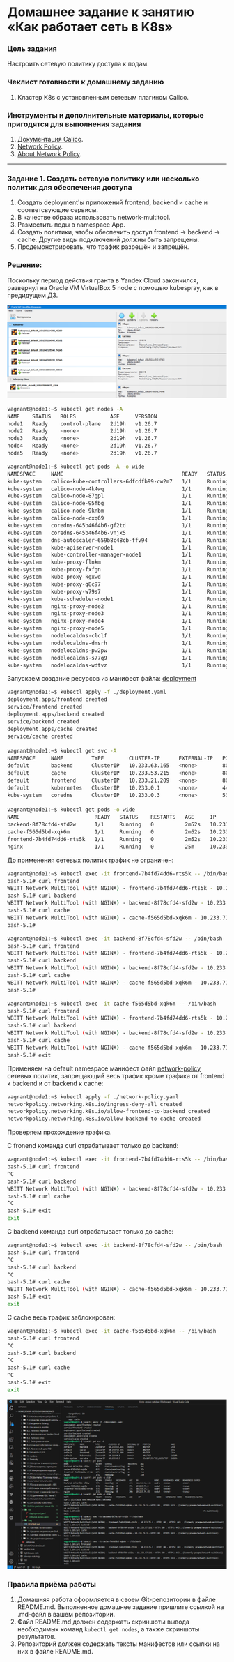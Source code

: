 # Домашнее задание к занятию «Как работает сеть в K8s»

### Цель задания

Настроить сетевую политику доступа к подам.

### Чеклист готовности к домашнему заданию

1. Кластер K8s с установленным сетевым плагином Calico.

### Инструменты и дополнительные материалы, которые пригодятся для выполнения задания

1. [Документация Calico](https://www.tigera.io/project-calico/).
2. [Network Policy](https://kubernetes.io/docs/concepts/services-networking/network-policies/).
3. [About Network Policy](https://docs.projectcalico.org/about/about-network-policy).

-----

### Задание 1. Создать сетевую политику или несколько политик для обеспечения доступа

1. Создать deployment'ы приложений frontend, backend и cache и соответсвующие сервисы.
2. В качестве образа использовать network-multitool.
3. Разместить поды в namespace App.
4. Создать политики, чтобы обеспечить доступ frontend -> backend -> cache. Другие виды подключений должны быть запрещены.
5. Продемонстрировать, что трафик разрешён и запрещён.


### Решение:

Поскольку период действия гранта в Yandex Cloud закончился,
развернул на Oracle VM VirtualBox 5 node с помощью kubespray, как в предидущем ДЗ.

![Yandex cloud](img/vm.PNG)

```bash
vagrant@node1:~$ kubectl get nodes -A
NAME    STATUS   ROLES           AGE     VERSION
node1   Ready    control-plane   2d19h   v1.26.7
node2   Ready    <none>          2d19h   v1.26.7
node3   Ready    <none>          2d19h   v1.26.7
node4   Ready    <none>          2d19h   v1.26.7
node5   Ready    <none>          2d19h   v1.26.7
```

```bash
vagrant@node1:~$ kubectl get pods -A -o wide
NAMESPACE     NAME                                      READY   STATUS    RESTARTS       AGE     IP               NODE    NOMINATED NODE   READINESS GATES
kube-system   calico-kube-controllers-6dfcdfb99-cw2m7   1/1     Running   7 (17h ago)    2d19h   10.233.97.130    node5   <none>           <none>
kube-system   calico-node-4k4wq                         1/1     Running   3 (17h ago)    2d19h   192.168.1.10     node1   <none>           <none>
kube-system   calico-node-87gpl                         1/1     Running   1 (17h ago)    2d19h   192.168.1.40     node4   <none>           <none>
kube-system   calico-node-95fbg                         1/1     Running   1 (17h ago)    2d19h   192.168.1.20     node2   <none>           <none>
kube-system   calico-node-9knbm                         1/1     Running   1 (17h ago)    2d19h   192.168.1.30     node3   <none>           <none>
kube-system   calico-node-cxq69                         1/1     Running   1 (17h ago)    2d19h   192.168.1.50     node5   <none>           <none>
kube-system   coredns-645b46f4b6-gf2td                  1/1     Running   1 (17h ago)    2d19h   10.233.71.2      node3   <none>           <none>
kube-system   coredns-645b46f4b6-vnjx5                  1/1     Running   3 (17h ago)    2d19h   10.233.102.135   node1   <none>           <none>
kube-system   dns-autoscaler-659b8c48cb-ffv94           1/1     Running   3 (17h ago)    2d19h   10.233.102.136   node1   <none>           <none>
kube-system   kube-apiserver-node1                      1/1     Running   4 (17h ago)    2d19h   192.168.1.10     node1   <none>           <none>
kube-system   kube-controller-manager-node1             1/1     Running   11 (17h ago)   2d19h   192.168.1.10     node1   <none>           <none>
kube-system   kube-proxy-flnkm                          1/1     Running   1 (17h ago)    2d19h   192.168.1.40     node4   <none>           <none>
kube-system   kube-proxy-fxfgn                          1/1     Running   1 (17h ago)    2d19h   192.168.1.30     node3   <none>           <none>
kube-system   kube-proxy-kgxwd                          1/1     Running   1 (17h ago)    2d19h   192.168.1.50     node5   <none>           <none>
kube-system   kube-proxy-q8c97                          1/1     Running   1 (17h ago)    2d19h   192.168.1.20     node2   <none>           <none>
kube-system   kube-proxy-w79s7                          1/1     Running   3 (17h ago)    2d19h   192.168.1.10     node1   <none>           <none>
kube-system   kube-scheduler-node1                      1/1     Running   12 (17h ago)   2d19h   192.168.1.10     node1   <none>           <none>
kube-system   nginx-proxy-node2                         1/1     Running   1 (17h ago)    2d19h   192.168.1.20     node2   <none>           <none>
kube-system   nginx-proxy-node3                         1/1     Running   1 (17h ago)    2d19h   192.168.1.30     node3   <none>           <none>
kube-system   nginx-proxy-node4                         1/1     Running   1 (17h ago)    2d19h   192.168.1.40     node4   <none>           <none>
kube-system   nginx-proxy-node5                         1/1     Running   1 (17h ago)    2d19h   192.168.1.50     node5   <none>           <none>
kube-system   nodelocaldns-clclf                        1/1     Running   6 (17h ago)    2d19h   192.168.1.10     node1   <none>           <none>
kube-system   nodelocaldns-dmsrh                        1/1     Running   1 (17h ago)    2d19h   192.168.1.50     node5   <none>           <none>
kube-system   nodelocaldns-pw2pw                        1/1     Running   2 (17h ago)    2d19h   192.168.1.20     node2   <none>           <none>
kube-system   nodelocaldns-s77q9                        1/1     Running   1 (17h ago)    2d19h   192.168.1.30     node3   <none>           <none>
kube-system   nodelocaldns-wdtvz                        1/1     Running   2 (17h ago)    2d19h   192.168.1.40     node4   <none>           <none>
```

Запускаем создание ресурсов из манифест файла: [deployment](./file/network-policy.yaml)

```bash
vagrant@node1:~$ kubectl apply -f ./deployment.yaml                                                                                               
deployment.apps/frontend created
service/frontend created
deployment.apps/backend created
service/backend created
deployment.apps/cache created
service/cache created

vagrant@node1:~$ kubectl get svc -A
NAMESPACE     NAME         TYPE        CLUSTER-IP      EXTERNAL-IP   PORT(S)                  AGE
default       backend      ClusterIP   10.233.63.165   <none>        80/TCP                   21s
default       cache        ClusterIP   10.233.53.215   <none>        80/TCP                   21s
default       frontend     ClusterIP   10.233.21.209   <none>        80/TCP                   21s
default       kubernetes   ClusterIP   10.233.0.1      <none>        443/TCP                  2d20h
kube-system   coredns      ClusterIP   10.233.0.3      <none>        53/UDP,53/TCP,9153/TCP   2d20h

vagrant@node1:~$ kubectl get pods -o wide
NAME                        READY   STATUS    RESTARTS   AGE     IP              NODE    NOMINATED NODE   READINESS GATES
backend-8f78cfd4-sfd2w      1/1     Running   0          2m52s   10.233.97.131   node5   <none>           <none>
cache-f565d5bd-xqk6m        1/1     Running   0          2m52s   10.233.71.3     node3   <none>           <none>
frontend-7b4fd74dd6-rts5k   1/1     Running   0          2m52s   10.233.75.1     node2   <none>           <none>
nginx                       1/1     Running   0          25m     10.233.74.65    node4   <none>           <none>
```

До применения сетевых политик трафик не ограничен:

```bash
vagrant@node1:~$ kubectl exec -it frontend-7b4fd74dd6-rts5k -- /bin/bash
bash-5.1# curl frontend
WBITT Network MultiTool (with NGINX) - frontend-7b4fd74dd6-rts5k - 10.233.75.1 - HTTP: 80 , HTTPS: 443 . (Formerly praqma/network-multitool)
bash-5.1# curl backend
WBITT Network MultiTool (with NGINX) - backend-8f78cfd4-sfd2w - 10.233.97.131 - HTTP: 80 , HTTPS: 443 . (Formerly praqma/network-multitool)
bash-5.1# curl cache
WBITT Network MultiTool (with NGINX) - cache-f565d5bd-xqk6m - 10.233.71.3 - HTTP: 80 , HTTPS: 443 . (Formerly praqma/network-multitool)
bash-5.1# 
```
```bash
vagrant@node1:~$ kubectl exec -it backend-8f78cfd4-sfd2w -- /bin/bash
bash-5.1# curl frontend
WBITT Network MultiTool (with NGINX) - frontend-7b4fd74dd6-rts5k - 10.233.75.1 - HTTP: 80 , HTTPS: 443 . (Formerly praqma/network-multitool)
bash-5.1# curl backend
WBITT Network MultiTool (with NGINX) - backend-8f78cfd4-sfd2w - 10.233.97.131 - HTTP: 80 , HTTPS: 443 . (Formerly praqma/network-multitool)
bash-5.1# curl cache
WBITT Network MultiTool (with NGINX) - cache-f565d5bd-xqk6m - 10.233.71.3 - HTTP: 80 , HTTPS: 443 . (Formerly praqma/network-multitool)
bash-5.1# 
```
```bash
vagrant@node1:~$ kubectl exec -it cache-f565d5bd-xqk6m -- /bin/bash
bash-5.1# curl frontend
WBITT Network MultiTool (with NGINX) - frontend-7b4fd74dd6-rts5k - 10.233.75.1 - HTTP: 80 , HTTPS: 443 . (Formerly praqma/network-multitool)
bash-5.1# curl backend
WBITT Network MultiTool (with NGINX) - backend-8f78cfd4-sfd2w - 10.233.97.131 - HTTP: 80 , HTTPS: 443 . (Formerly praqma/network-multitool)
bash-5.1# curl cache
WBITT Network MultiTool (with NGINX) - cache-f565d5bd-xqk6m - 10.233.71.3 - HTTP: 80 , HTTPS: 443 . (Formerly praqma/network-multitool)
bash-5.1# exit
```

Применяем на default namespace манифест файл [network-policy](./file/network-policy.yaml) сетевых политик, запрещающий весь трафик кроме трафика от frontend к backend и от backend к cache:

```bash
vagrant@node1:~$ kubectl apply -f ./network-policy.yaml
networkpolicy.networking.k8s.io/ingress-deny-all created
networkpolicy.networking.k8s.io/allow-frontend-to-backend created
networkpolicy.networking.k8s.io/allow-backend-to-cache created
```

Проверяем прохождение трафика.

C fronend команда curl отрабатывает только до backend:

```bash
vagrant@node1:~$ kubectl exec -it frontend-7b4fd74dd6-rts5k -- /bin/bash
bash-5.1# curl frontend
^C
bash-5.1# curl backend
WBITT Network MultiTool (with NGINX) - backend-8f78cfd4-sfd2w - 10.233.97.131 - HTTP: 80 , HTTPS: 443 . (Formerly praqma/network-multitool)
bash-5.1# curl cache
^C
bash-5.1# exit
exit
```

С backend команда curl отрабатывает только до cache:

```bash
vagrant@node1:~$ kubectl exec -it backend-8f78cfd4-sfd2w -- /bin/bash
bash-5.1# curl frontend
^C
bash-5.1# curl backend
^C
bash-5.1# curl cache
WBITT Network MultiTool (with NGINX) - cache-f565d5bd-xqk6m - 10.233.71.3 - HTTP: 80 , HTTPS: 443 . (Formerly praqma/network-multitool)
bash-5.1# exit
exit
```

С cache весь трафик заблокирован:

```bash
vagrant@node1:~$ kubectl exec -it cache-f565d5bd-xqk6m -- /bin/bash
bash-5.1# curl frontend
^C
bash-5.1# curl backend
^C
bash-5.1# curl cache
^C
bash-5.1# exit
exit
```
![node1](img/node1.PNG)
### Правила приёма работы

1. Домашняя работа оформляется в своем Git-репозитории в файле README.md. Выполненное домашнее задание пришлите ссылкой на .md-файл в вашем репозитории.
2. Файл README.md должен содержать скриншоты вывода необходимых команд `kubectl get nodes`, а также скриншоты результатов.
3. Репозиторий должен содержать тексты манифестов или ссылки на них в файле README.md.